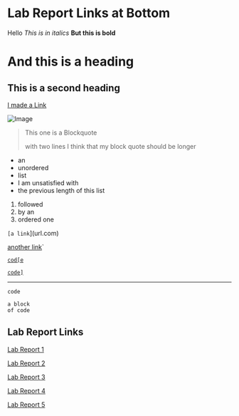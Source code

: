 # Lab Report Links at Bottom
Hello
*This is in italics*
**But this is bold**
# And this is a heading
## This is a second heading
[I made a Link](https://autecht.github.io/cse15l-lab-reports/SecondProject.md)

![Image](https://steamsolo.com/wp-content/uploads/2021/07/get-the-cat-on-the-castle-meltys-quest.jpg)

> This one is a Blockquote
>
>  with two lines
> I think that my block quote should be longer
* an 
* unordered
* list
* I am unsatisfied with
* the previous length of this list

1. followed
2. by an
3. ordered one

`[a link`](url.com)

[another link](`google.com)`

[`cod[e`](google.com)

[`code]`](ucsd.edu)

*** 

`code`
```
a block
of code
```
## Lab Report Links
[Lab Report 1](https://autecht.github.io/cse15l-lab-reports/lab-report-1-week-2.html)

[Lab Report 2](https://autecht.github.io/cse15l-lab-reports/lab-report-2-week-4.html)

[Lab Report 3](https://autecht.github.io/cse15l-lab-reports/lab-report-3-week-6.html)

[Lab Report 4](https://autecht.github.io/cse15l-lab-reports/lab-report-4-week-8.html)

[Lab Report 5](https://autecht.github.io/cse15l-lab-reports/lab-report-5-week-10.html)
